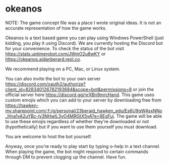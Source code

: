 # okeanos

NOTE: The game concept file was a place I wrote original ideas. It is not an accurate representation of how the game works. 

Okeanos is a text based game you can play using Windows PowerShell (just kidding, you play it using Discord). We are currently hosting the Discord bot for your convenience. To check the status of the bot visit https://stats.uptimerobot.com/JWmO2u8wKY or https://okeanos.aidanberard.repl.co. 

We recommend playing on a PC, Mac, or Linux system.

You can also invite the bot to your own server https://discord.com/oauth2/authorize?client_id=828340126782193684&scope=bot&permissions=8 or join the official server here https://discord.gg/nrXBn9mrcHand. This game uses custom emojis which you can add to your server by downloading free from https://hawken-my.sharepoint.com/:f:/g/personal/23beraid_hawken_edu/Es6U9qW4sxNNo_Hna1vA2uYBc-ly3NHwlL3yO4MRGtX5yA?e=9EgFuj. The game will be able to use these emojis regardless of whether they're downloaded or not (hypothetically) but if you want to use them yourself you must download. 

You are welcome to host the bot yourself.

Anyway, once you're ready to play start by typing o-help in a text channel. When playing the game, the bot might respond to certain commands through DM to prevent clogging up the channel. Have fun.

